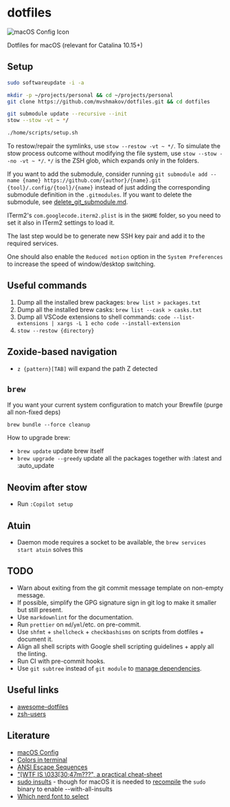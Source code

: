 # dotfiles

![macOS Config Icon](https://www.alchemists.io/images/projects/mac_os-config/icon.png "macOS Config Icon")

Dotfiles for macOS (relevant for Catalina 10.15+)

## Setup

```bash
sudo softwareupdate -i -a

mkdir -p ~/projects/personal && cd ~/projects/personal
git clone https://github.com/mvshmakov/dotfiles.git && cd dotfiles

git submodule update --recursive --init
stow --stow -vt ~ */

./home/scripts/setup.sh
```

To restow/repair the symlinks, use `stow --restow -vt ~ */`. To simulate the stow process outcome without modifying the file system, use `stow --stow --no -vt ~ */`. `*/` is the ZSH glob, which expands only in the folders.

If you want to add the submodule, consider running `git submodule add --name {name} https://github.com/{author}/{name}.git {tool}/.config/{tool}/{name}` instead of just adding the corresponding submodule definition in the `.gitmodules`. If you want to delete the submodule, see [delete_git_submodule.md](https://gist.github.com/myusuf3/7f645819ded92bda6677?permalink_comment_id=2696221#gistcomment-2696221).

ITerm2's `com.googlecode.iterm2.plist` is in the `$HOME` folder, so you need to set it also in ITerm2 settings to load it.

The last step would be to generate new SSH key pair and add it to the required services.

One should also enable the `Reduced motion` option in the `System Preferences` to increase the speed of window/desktop switching.

## Useful commands

1. Dump all the installed brew packages: `brew list > packages.txt`
2. Dump all the installed brew casks: `brew list --cask > casks.txt`
3. Dump all VSCode extensions to shell commands: `code --list-extensions | xargs -L 1 echo code --install-extension`
4. `stow --restow {directory}`

## Zoxide-based navigation

- `z {pattern}[TAB]` will expand the path Z detected

## `brew`

If you want your current system configuration to match your Brewfile (purge all non-fixed deps)

`brew bundle --force cleanup`

How to upgrade brew:

- `brew update` update brew itself
- `brew upgrade --greedy` update all the packages together with :latest and :auto_update

## Neovim after stow

- Run `:Copilot setup`

## Atuin

- Daemon mode requires a socket to be available, the `brew services start atuin` solves this

## TODO

- Warn about exiting from the git commit message template on non-empty message.
- If possible, simplify the GPG signature sign in git log to make it smaller but still present.
- Use `markdownlint` for the documentation.
- Run `prettier` on `md`/`yml`/etc. on pre-commit.
- Use `shfmt` + `shellcheck` + `checkbashisms` on scripts from dotfiles + document it.
- Align all shell scripts with Google shell scripting guidelines + apply all the linting.
- Run CI with pre-commit hooks.
- Use `git subtree` instead of `git module` to [manage dependencies](https://www.atlassian.com/git/tutorials/git-subtree).

## Useful links

- [awesome-dotfiles](https://github.com/webpro/awesome-dotfiles)
- [zsh-users](https://github.com/zsh-users)

## Literature

- [macOS Config](https://www.alchemists.io/mac-os-config/)
- [Colors in terminal](https://gist.github.com/XVilka/8346728#true-color-detection)
- [ANSI Escape Sequences](https://gist.github.com/fnky/458719343aabd01cfb17a3a4f7296797)
- ["\[WTF IS \033\[30;47m???", a practical cheat-sheet](https://gist.github.com/DNA/ebb9258089e9e1dfd08c58695b3cd6f1)
- [sudo insults](https://www.sudo.ws/posts/2019/11/which-sudo-users-to-insult-sudo-configuration-basics/#__enabling-insults__) - though for macOS it is needed to [recompile](https://apple.stackexchange.com/questions/257405/how-do-i-install-sudo-insults-on-mac) the `sudo` binary to enable --with-all-insults
- [Which nerd font to select](https://github.com/ryanoasis/nerd-fonts/tree/master/patched-fonts/FiraCode#which-font)
